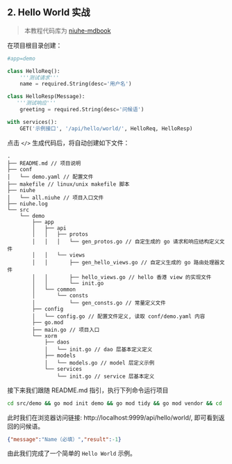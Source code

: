 ## 2. Hello World 实战
> 本教程代码库为 [niuhe-mdbook](https://github.com/ma-guo/niuhe-mdbook)

在项目根目录创建：
```python
#app=demo

class HelloReq():
    '''测试请求'''
    name = required.String(desc='用户名')

class HelloResp(Message):
   '''测试响应'''
    greeting = required.String(desc='问候语')

with services():
    GET('示例接口', '/api/hello/world/', HelloReq, HelloResp)
```

点击 `</>` 生成代码后，将自动创建如下文件：
```tree
.
├── README.md // 项目说明
├── conf
│   └── demo.yaml // 配置文件
├── makefile // linux/unix makefile 脚本
├── niuhe
│   └── all.niuhe // 项目入口文件
├── niuhe.log
└── src
    └── demo
        ├── app
        │   ├── api
        │   │   ├── protos
        │   │   │   └── gen_protos.go // 自定生成的 go 请求和响应结构定义文件
        │   │   └── views
        │   │       ├── gen_hello_views.go // 自定义生成的 go 路由处理器文件
        │   │       ├── hello_views.go // hello 香港 view 的实现文件
        │   │       └── init.go
        │   └── common
        │       └── consts
        │           └── gen_consts.go // 常量定义文件
        ├── config
        │   └── config.go // 配置文件定义, 读取 conf/demo.yaml 内容
        ├── go.mod
        ├── main.go // 项目入口
        └── xorm
            ├── daos
            │   └── init.go // dao 层基本定义定义
            ├── models
            │   └── models.go // model 层定义示例
            └── services
                └── init.go // service 层基本定义
```
接下来我们跟随 README.md 指引，执行下列命令运行项目
```sh
cd src/demo && go mod init demo && go mod tidy && go mod vendor && cd ../../ && make run
```
此时我们在浏览器访问链接: http://localhost:9999/api/hello/world/, 即可看到返回的问候语。
```json
{"message":"Name（必填）","result":-1}
```
由此我们完成了一个简单的 `Hello World` 示例。